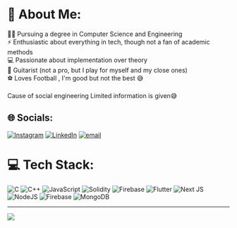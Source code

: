 # 💫 About Me:
👨‍💻 Pursuing a degree in Computer Science and Engineering  <br>⚡ Enthusiastic about everything in tech, though not a fan of academic methods  <br>💻 Passionate about implementation over theory  <br>🎸 Guitarist (not a pro, but I play for myself and my close ones)  <br>⚽ Loves Football , I'm good but not the best 😅 <br> <br>Cause of social engineering Limited information is given😅<br>



## 🌐 Socials:
[![Instagram](https://img.shields.io/badge/Instagram-%23E4405F.svg?logo=Instagram&logoColor=white)](https://instagram.com/arya_gowda177) [![LinkedIn](https://img.shields.io/badge/LinkedIn-%230077B5.svg?logo=linkedin&logoColor=white)](www.linkedin.com/in/arya-gowda-138488298) [![email](https://img.shields.io/badge/Email-D14836?logo=gmail&logoColor=white)](mailto:aryaajaykarthik@gmail.com) 

# 💻 Tech Stack:
![C](https://img.shields.io/badge/c-%2300599C.svg?style=for-the-badge&logo=c&logoColor=white) ![C++](https://img.shields.io/badge/c++-%2300599C.svg?style=for-the-badge&logo=c%2B%2B&logoColor=white) ![JavaScript](https://img.shields.io/badge/javascript-%23323330.svg?style=for-the-badge&logo=javascript&logoColor=%23F7DF1E) ![Solidity](https://img.shields.io/badge/Solidity-%23363636.svg?style=for-the-badge&logo=solidity&logoColor=white) ![Firebase](https://img.shields.io/badge/firebase-%23039BE5.svg?style=for-the-badge&logo=firebase) ![Flutter](https://img.shields.io/badge/Flutter-%2302569B.svg?style=for-the-badge&logo=Flutter&logoColor=white) ![Next JS](https://img.shields.io/badge/Next-black?style=for-the-badge&logo=next.js&logoColor=white) ![NodeJS](https://img.shields.io/badge/node.js-6DA55F?style=for-the-badge&logo=node.js&logoColor=white) ![Firebase](https://img.shields.io/badge/firebase-a08021?style=for-the-badge&logo=firebase&logoColor=ffcd34) ![MongoDB](https://img.shields.io/badge/MongoDB-%234ea94b.svg?style=for-the-badge&logo=mongodb&logoColor=white)

---
[![](https://visitcount.itsvg.in/api?id=Arya-1-HR&icon=0&color=0)](https://visitcount.itsvg.in)
